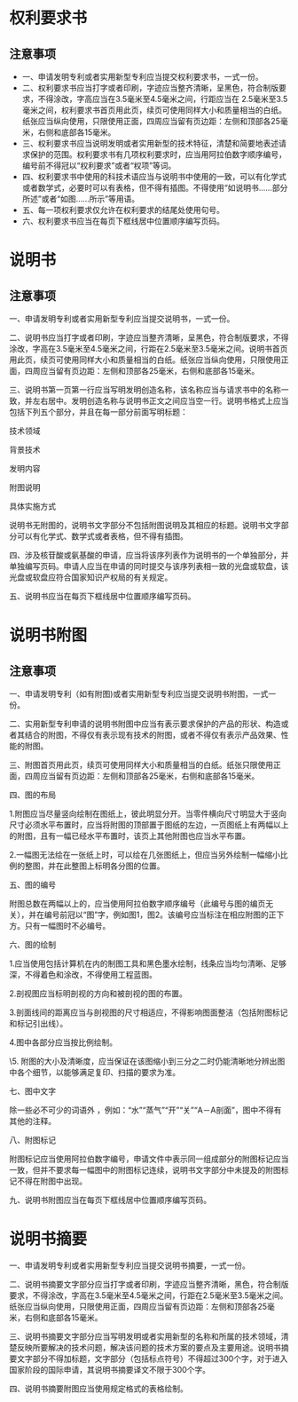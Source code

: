# 权利要求书

## 注意事项

* 一、申请发明专利或者实用新型专利应当提交权利要求书，一式一份。
* 二、权利要求书应当打字或者印刷，字迹应当整齐清晰，呈黑色，符合制版要求，不得涂改，字高应当在3.5毫米至4.5毫米之间，行距应当在 2.5毫米至3.5毫米之间，权利要求书首页用此页，续页可使用同样大小和质量相当的白纸。纸张应当纵向使用，只限使用正面，四周应当留有页边距：左侧和顶部各25毫米，右侧和底部各15毫米。
* 三、权利要求书应当说明发明或者实用新型的技术特征，清楚和简要地表述请求保护的范围。权利要求书有几项权利要求时，应当用阿拉伯数字顺序编号，编号前不得冠以“权利要求”或者“权项”等词。
* 四、权利要求书中使用的科技术语应当与说明书中使用的一致，可以有化学式或者数学式，必要时可以有表格，但不得有插图。不得使用“如说明书……部分所述”或者“如图……所示”等用语。
* 五、每一项权利要求仅允许在权利要求的结尾处使用句号。
* 六、权利要求书应当在每页下框线居中位置顺序编写页码。

# 说明书

## 注意事项

一、申请发明专利或者实用新型专利应当提交说明书，一式一份。

二、说明书应当打字或者印刷，字迹应当整齐清晰，呈黑色，符合制版要求，不得涂改，字高在3.5毫米至4.5毫米之间，行距在2.5毫米至3.5毫米之间。说明书首页用此页，续页可使用同样大小和质量相当的白纸。纸张应当纵向使用，只限使用正面，四周应当留有页边距：左侧和顶部各25毫米，右侧和底部各15毫米。

三、说明书第一页第一行应当写明发明创造名称，该名称应当与请求书中的名称一致，并左右居中。发明创造名称与说明书正文之间应当空一行。说明书格式上应当包括下列五个部分，并且在每一部分前面写明标题：

技术领域  

背景技术  

发明内容  

附图说明  

具体实施方式 

说明书无附图的，说明书文字部分不包括附图说明及其相应的标题。说明书文字部分可以有化学式、数学式或者表格，但不得有插图。

四、涉及核苷酸或氨基酸的申请，应当将该序列表作为说明书的一个单独部分，并单独编写页码。申请人应当在申请的同时提交与该序列表相一致的光盘或软盘，该光盘或软盘应符合国家知识产权局的有关规定。

五、说明书应当在每页下框线居中位置顺序编写页码。

# 说明书附图

## 注意事项

一、申请发明专利（如有附图)或者实用新型专利应当提交说明书附图，一式一份。

二、实用新型专利申请的说明书附图中应当有表示要求保护的产品的形状、构造或者其结合的附图，不得仅有表示现有技术的附图，或者不得仅有表示产品效果、性能的附图。

三、附图首页用此页，续页可使用同样大小和质量相当的白纸。纸张只限使用正面，四周应当留有页边距：左侧和顶部各25毫米，右侧和底部各15毫米。

四、图的布局

1.附图应当尽量竖向绘制在图纸上，彼此明显分开。当零件横向尺寸明显大于竖向尺寸必须水平布置时，应当将附图的顶部置于图纸的左边，一页图纸上有两幅以上的附图，且有一幅已经水平布置时，该页上其他附图也应当水平布置。

2.一幅图无法绘在一张纸上时，可以绘在几张图纸上，但应当另外绘制一幅缩小比例的整图，并在此整图上标明各分图的位置。

五、图的编号

  附图总数在两幅以上的，应当使用阿拉伯数字顺序编号（此编号与图的编页无关），并在编号前冠以“图”字，例如图1，图2。该编号应当标注在相应附图的正下方。只有一幅图时不必编号。

六、图的绘制

  1.应当使用包括计算机在内的制图工具和黑色墨水绘制，线条应当均匀清晰、足够深，不得着色和涂改，不得使用工程蓝图。

  2.剖视图应当标明剖视的方向和被剖视的图的布置。

  3.剖面线间的距离应当与剖视图的尺寸相适应，不得影响图面整洁（包括附图标记和标记引出线）。

  4.图中各部分应当按比例绘制。

  \5. 附图的大小及清晰度，应当保证在该图缩小到三分之二时仍能清晰地分辨出图中各个细节，以能够满足复印、扫描的要求为准。

七、图中文字

除一些必不可少的词语外 ，例如：“水”“蒸气”“开”“关”“A－A剖面”，图中不得有其他的注释。

八、附图标记

附图标记应当使用阿拉伯数字编号，申请文件中表示同一组成部分的附图标记应当一致，但并不要求每一幅图中的附图标记连续，说明书文字部分中未提及的附图标记不得在附图中出现。

九、说明书附图应当在每页下框线居中位置顺序编写页码。

# 说明书摘要

一、申请发明专利或者实用新型专利应当提交说明书摘要，一式一份。

二、说明书摘要文字部分应当打字或者印刷，字迹应当整齐清晰，黑色，符合制版要求，不得涂改，字高在3.5毫米至4.5毫米之间，行距在2.5毫米至3.5毫米之间。纸张应当纵向使用，只限使用正面，四周应当留有页边距：左侧和顶部各25毫米，右侧和底部各15毫米。

三、说明书摘要文字部分应当写明发明或者实用新型的名称和所属的技术领域，清楚反映所要解决的技术问题，解决该问题的技术方案的要点及主要用途。说明书摘要文字部分不得加标题，文字部分（包括标点符号）不得超过300个字，对于进入国家阶段的国际申请，其说明书摘要译文不限于300个字。

四、说明书摘要附图应当使用规定格式的表格绘制。